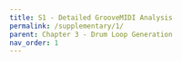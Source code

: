 ```yaml
---
title: S1 - Detailed GrooveMIDI Analysis
permalink: /supplementary/1/
parent: Chapter 3 - Drum Loop Generation
nav_order: 1
---
```

